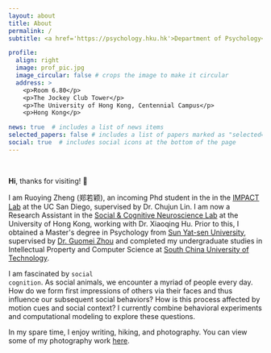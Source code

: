 ```yaml
---
layout: about
title: About
permalink: /
subtitle: <a href='https://psychology.hku.hk'>Department of Psychology</a><br><a href='https://hku.hk'>The University of Hong Kong</a></br><br>zhengry@hku.hk | zheng.ry@outlook.com</br>

profile:
  align: right
  image: prof_pic.jpg
  image_circular: false # crops the image to make it circular
  address: >
    <p>Room 6.80</p>
    <p>The Jockey Club Tower</p>
    <p>The University of Hong Kong, Centennial Campus</p>
    <p>Hong Kong</p>

news: true  # includes a list of news items
selected_papers: false # includes a list of papers marked as "selected={true}"
social: true  # includes social icons at the bottom of the page
---
```


<br>

<strong>Hi</strong>, thanks for visiting! 👋

I am Ruoying Zheng (郑若颖), an incoming Phd student in the in the <a href="https://impactlab-ucsd.github.io/" target="_blank"> IMPACT Lab</a> at the 
UC San Diego, supervised by Dr. Chujun Lin. I am now a Research Assistant in the <a href="https://www.psychology.hku.hk/scnlab/home.html" target="_blank"> Social & Cognitive Neuroscience Lab</a> at the University of Hong Kong, working with Dr. Xiaoqing Hu. Prior to this, I obtained a Master's degree in Psychology from <a href="https://www.sysu.edu.cn/sysuen/" target="_blank">Sun Yat-sen University</a>, supervised by <a href="https://m.x-mol.com/groups/zhou_guomei" target="_blank">Dr. Guomei Zhou</a> and completed my undergraduate studies in Intellectual Property and Computer Science at <a href="https://www.scut.edu.cn/en/" target="_blank">South China University of Technology</a>.

I am fascinated by <code class="language-plaintext highlighter-rouge">social cognition</code>. As social animals, we encounter a myriad of people every day. How do we form first impressions of others via their faces and thus influence our subsequent social behaviors? How is this process affected by motion cues and social context? I currently combine behavioral experiments and computational modeling to explore these questions.

In my spare time, I enjoy writing, hiking, and photography. You can view some of my photography work <a href="https://ruoyingzheng.github.io/Miscellany/gallery-index" target="_blank">here</a>.

<br>
